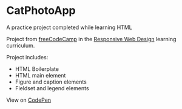 # CatPhotoApp
A practice project completed while learning HTML

Project from [freeCodeCamp](https://www.freecodecamp.org/) in the [Responsive Web Design](https://www.freecodecamp.org/learn/2022/responsive-web-design/) learning curriculum.

Project includes:
* HTML Boilerplate
* HTML main element
* Figure and caption elements
* Fieldset and legend elements

View on [CodePen][CodePen]

[CodePen]: https://codepen.io/Mordechai-Pal/pen/EaYwMom
